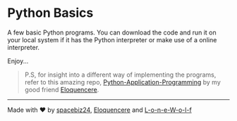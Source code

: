 # Python Basics
A few basic Python programs. You can download the code and run it on your local system if it has the Python interpreter or make use of a online interpreter.

Enjoy...

> P.S, for insight into a different way of implementing the programs, refer to this amazing repo, [Python-Application-Programming](https://github.com/Eloquencere/Python-Application-Programming) by my good friend [Eloquencere](https://github.com/Eloquencere).
___
Made with :heart: by [spacebiz24](https://github.com/spacebiz24), [Eloquencere](https://github.com/Eloquencere) and [L-o-n-e-W-o-l-f](https://github.com/L-o-n-e-W-o-l-f)
